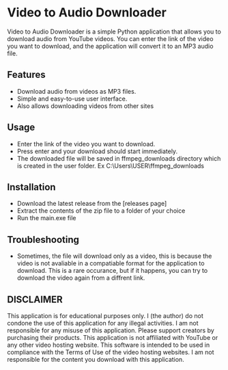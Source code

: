 # Video to Audio Downloader

Video to Audio Downloader is a simple Python application that allows you to download audio from YouTube videos. You can enter the link of the video you want to download, and the application will convert it to an MP3 audio file.

## Features

- Download audio from videos as MP3 files.
- Simple and easy-to-use user interface.
- Also allows downloading videos from other sites

## Usage

- Enter the link of the video you want to download.
- Press enter and your download should start immediately.
- The downloaded file will be saved in ffmpeg_downloads directory which is created in the user folder. Ex C:\Users\USER\ffmpeg_downloads

## Installation

- Download the latest release from the [releases page]
- Extract the contents of the zip file to a folder of your choice
- Run the main.exe file

## Troubleshooting

- Sometimes, the file will download only as a video, this is because the video is not avaliable in a compatiable format for the application to download. This is a rare occurance, but if it happens, you can try to download the video again from a diffrent link. 

## DISCLAIMER

This application is for educational purposes only. I (the author) do not condone the use of this application for any illegal activities. I am not responsible for any misuse of this application. Please support creators by purchasing their products. This application is not affiliated with YouTube or any other video hosting website. This software is intended to be used in compliance with the Terms of Use of the video hosting websites. I am not responsible for the content you download with this application.